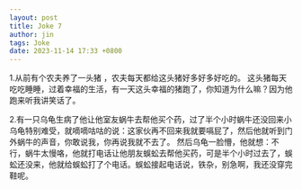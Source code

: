 ```yaml
---
layout: post
title: Joke 7
author: jin
tags: Joke
date: 2023-11-14 17:33 +0800
---
```


1.从前有个农夫养了一头猪 ，农夫每天都给这头猪好多好多好吃的。
这头猪每天吃吃睡睡，过着幸福的生活，有一天这头幸福的猪跑了，你知道为什么嘛？因为他跑来听我讲笑话了。

2.有一只乌龟生病了他让他室友蜗牛去帮他买个药，过了半个小时蜗牛还没回来小乌龟特别难受，就嘀嘀咕咕的说：这家伙再不回来我就要嗝屁了，然后他就听到门外蜗牛的声音，你敢说我，你再说我就不去了。
然后乌龟一脸懵，他就想：不行，蜗牛太慢咯，他就打电话让他朋友蜈蚣去帮他买药，可是半个小时过去了，蜈蚣还没来，他就给蜈蚣打了个电话。蜈蚣接起电话说，铁杂，别急啊，我还没穿完鞋呢。
